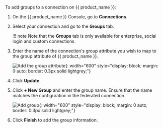 To add groups to a connection on {{ product_name }}:

1. On the {{ product_name }} Console, go to **Connections**.
2. Select your connection and go to the **Groups** tab.

    !!! note
        Note that the **Groups** tab is only available for enterprise, social login and custom connections.

3. Enter the name of the connection's group attribute you wish to map to the group attribute of {{ product_name }}.

    ![Add the group attribute]({{base_path}}/assets/img/guides/idp/add-group-attribute.png){: width="600" style="display: block; margin: 0 auto; border: 0.3px solid lightgrey;"}

4. Click **Update**.

5. Click **+ New Group** and enter the group name. Ensure that the name matches the configuration in the federated connection.

    ![Add group]({{base_path}}/assets/img/guides/idp/add-federated-group.png){: width="600" style="display: block; margin: 0 auto; border: 0.3px solid lightgrey;"}

6. Click **Finish** to add the group information.
